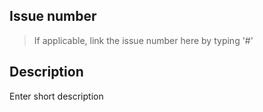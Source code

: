 ## Issue number
> If applicable, link the issue number here by typing '#'

## Description
Enter short description